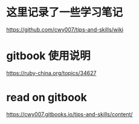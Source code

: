 # 这里记录了一些学习笔记
https://github.com/cwy007/tips-and-skills/wiki

# gitbook 使用说明
https://ruby-china.org/topics/34627

# read on gitbook
https://cwy007.gitbooks.io/tips-and-skills/content/
